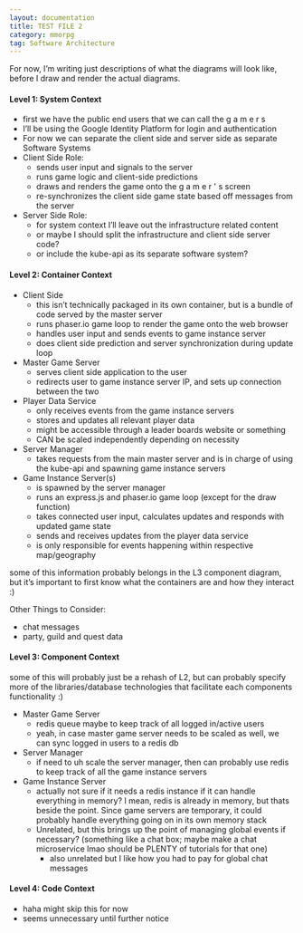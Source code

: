 ```yaml
---
layout: documentation
title: TEST FILE 2
category: mmorpg
tag: Software Architecture
---
```


For now, I’m writing just descriptions of what the diagrams will look like, before I draw and render the actual diagrams.

#### Level 1: System Context

* first we have the public end users that we can call the g a m e r s
* I’ll be using the Google Identity Platform for login and authentication
* For now we can separate the client side and server side as separate Software Systems
* Client Side Role:
	* sends user input and signals to the server
	* runs game logic and client-side predictions
	* draws and renders the game onto the g a m e r ' s screen
	* re-synchronizes the client side game state based off messages from the server
* Server Side Role:
	* for system context I’ll leave out the infrastructure related content
	* or maybe I should split the infrastructure and client side server code?
	* or include the kube-api as its separate software system?

#### Level 2: Container Context
* Client Side
	* this isn’t technically packaged in its own container, but is a bundle of code served by the master server
	* runs phaser.io game loop to render the game onto the web browser
	* handles user input and sends events to game instance server
	* does client side prediction and server synchronization during update loop
* Master Game Server
	* serves client side application to the user
	* redirects user to game instance server IP, and sets up connection between the two
* Player Data Service
	* only receives events from the game instance servers
	* stores and updates all relevant player data
	* might be accessible through a leader boards website or something
	* CAN be scaled independently depending on necessity
* Server Manager
	* takes requests from the main master server and is in charge of using the kube-api and spawning game instance servers
* Game Instance Server(s)
	* is spawned by the server manager
	* runs an express.js and phaser.io game loop (except for the draw function)
	* takes connected user input, calculates updates and responds with updated game state
	* sends and receives updates from the player data service
	* is only responsible for events happening within respective map/geography

some of this information probably belongs in the L3 component diagram, but it’s important to first know what the containers are and how they interact :)

Other Things to Consider:

* chat messages
* party, guild and quest data

#### Level 3: Component Context
some of this will probably just be a rehash of L2, but can probably specify more of the libraries/database technologies that facilitate each components functionality :)

* Master Game Server
	* redis queue maybe to keep track of all logged in/active users
	* yeah, in case master game server needs to be scaled as well, we can sync logged in users to a redis db
* Server Manager
	* if need to uh scale the server manager, then can probably use redis to keep track of all the game instance servers
* Game Instance Server
	* actually not sure if it needs a redis instance if it can handle everything in memory?  I mean, redis is already in memory, but thats beside the point.  Since game servers are temporary, it could probably handle everything going on in its own memory stack
	* Unrelated, but this brings up the point of managing global events if necessary? (something like a chat box; maybe make a chat microservice lmao should be PLENTY of tutorials for that one)
		* also unrelated but I like how you had to pay for global chat messages

#### Level 4: Code Context
* haha might skip this for now  
* seems unnecessary until further notice